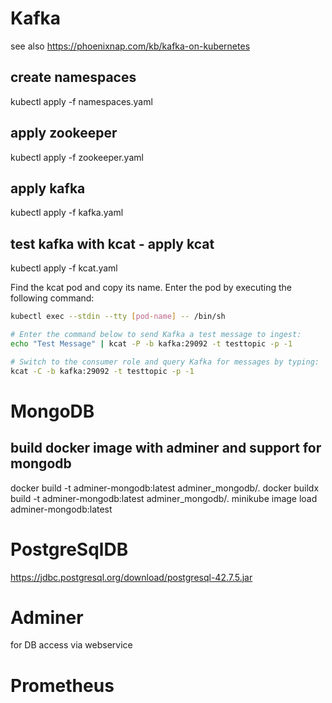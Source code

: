 # Kafka
see also https://phoenixnap.com/kb/kafka-on-kubernetes

## create namespaces
kubectl apply -f namespaces.yaml 
## apply zookeeper
kubectl apply -f zookeeper.yaml 
## apply kafka
kubectl apply -f kafka.yaml
## test kafka with kcat - apply kcat
kubectl apply -f kcat.yaml

Find the kcat pod and copy its name. Enter the pod by executing the following command:
```bash
kubectl exec --stdin --tty [pod-name] -- /bin/sh

# Enter the command below to send Kafka a test message to ingest:
echo "Test Message" | kcat -P -b kafka:29092 -t testtopic -p -1

# Switch to the consumer role and query Kafka for messages by typing:
kcat -C -b kafka:29092 -t testtopic -p -1
```

# MongoDB

## build docker image with adminer and support for mongodb
docker build -t adminer-mongodb:latest adminer_mongodb/.
docker buildx build -t adminer-mongodb:latest adminer_mongodb/.
minikube image load adminer-mongodb:latest

# PostgreSqlDB
https://jdbc.postgresql.org/download/postgresql-42.7.5.jar

# Adminer
for DB access via webservice

# Prometheus
